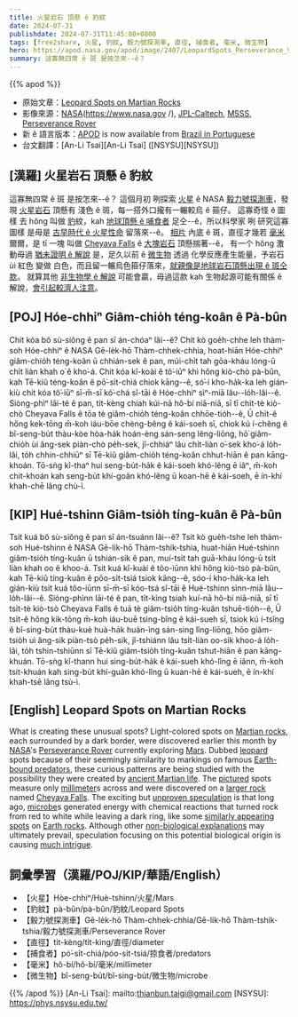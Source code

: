 ```yaml
---
title: 火星岩石 頂懸 ê 豹紋
date: 2024-07-31
publishdate: 2024-07-31T11:45:00+0800
tags: [free2share, 火星, 豹紋, 毅力號探測車, 直徑, 捕食者, 毫米, 微生物]
hero: https://apod.nasa.gov/apod/image/2407/LeopardSpots_Perseverance_960.jpg
summary: 這寡無四常 ê 斑 是按怎來--ê？
---
```


{{% apod %}}

- 原始文章：[Leopard Spots on Martian Rocks](https://apod.nasa.gov/apod/ap240731.html)
- 影像來源：[NASA](https://www.nasa.gov  /), [JPL-Caltech](https://www.jpl.nasa.gov/), [MSSS](https://www.msss.com/), [Perseverance Rover](https://science.nasa.gov/mission/mars-2020-perseverance/)
- 新 ê 語言版本：[APOD](https://apod.nasa.gov/apod/lib/about_apod.html) is now available from [Brazil in Portuguese](https://steniovm.github.io/steniovm/APODnasaBR/)
- 台文翻譯：[An-Li Tsai][An-Li Tsai] ([NSYSU][NSYSU])

## [漢羅] 火星岩石 頂懸 ê 豹紋
這寡無四常 ê 斑 是按怎來--ê？
這個月初 咧探索 [火星][Mars] ê NASA [毅力號探測車][Perseverance Rover]，發現 [火星岩石][Martian rocks] 頂懸有 淺色 ê 斑，每一搭外口攏有一輾較烏 ê 箍仔。
這寡奇怪 ê 圖樣 去 hŏng 叫做 [豹][leopard]紋，kah [地球頂懸 ê 哺食者][Earth-bound predators] 足仝--ê，所以科學家 咧 研究這寡圖樣 是毋是 [古早時代 ê 火星性命][ancient Martian life] 留落來--ê。
[相片][pictured] 內底 ê 斑，直徑才幾若 [毫米][millimeter] 爾爾，是 tī 一塊 叫做 [Cheyava Falls][Cheyava Falls] ê [大塊岩石][larger rock] 頂懸揣著--ê，
有一个 hŏng 激動毋過 [猶未證明 ê 解說][unproven speculation] 是，足久以前 ê [微生物][microbe] 透過 化學反應產生能量，予岩石 ùi 紅色 變做 白色，而且留一輾烏色箍仔落來，[就親像是地球岩石頂懸出現 ê 斑仝款][similarly appearing spots]。
就算其他 [非生物學 ê 解說][non-biological explanations] 可能會贏，毋過這款 kah 生物起源可能有關係 ê 解說，[會引起較濟人注意][much intrigue]。

## [POJ] Hóe-chhiⁿ Giâm-chio̍h téng-koân ê Pà-bûn
Chit kóa bô sù-siông ê pan sī án-chóaⁿ lâi--ê?
Chit kò goe̍h-chhe leh thàm-soh Hóe-chhiⁿ ê NASA Gē-le̍k-hō Thàm-chhek-chhia, hoat-hiān Hóe-chhiⁿ giâm-chio̍h téng-koân ū chhián-sek ê pan, múi-chi̍t tah gōa-kháu lóng-ū chi̍t liàn khah o͘ ê kho͘-á.
Chit kóa kî-koài ê tô͘-iūⁿ khì hőng kiò-chò pà-bûn, kah Tē-kiû téng-koân ê pō͘-si̍t-chiá chiok kāng--ê, só͘-í kho-ha̍k-ka leh gián-kiù chit kóa tô͘-iūⁿ sī-m̄-sī kó͘-chá sî-tāi ê Hóe-chhiⁿ sìⁿ-miā lâu--lo̍h-lâi--ê.
Siòng-phìⁿ lāi-té ê pan, ti̍t-kèng chiah kúi-nā hô-bí niā-niā, sī tī chi̍t-tè kiò-chò Cheyava Falls ê tōa tè giâm-chio̍h téng-koân chhōe-tio̍h--ê,
Ū chi̍t-ê hőng kek-tōng m̄-koh iáu-bōe chèng-bêng ê kái-soeh sī, chiok kú í-chêng ê bî-seng-bu̍t thàu-kòe hòa-ha̍k hoán-èng sán-seng lêng-liōng, hō͘ giâm-chio̍h ùi âng-sek piàn-chò pe̍h-sek, jî-chhiáⁿ lâu chi̍t-liàn o͘-sek kho͘-á lo̍h-lâi, to̍h chhin-chhiūⁿ sī Tē-kiû giâm-chio̍h téng-koân chhut-hiān ê pan kāng-khoán.
Tō-sǹg kî-thaⁿ hui seng-bu̍t-ha̍k ê kái-soeh khó-lêng ē iâⁿ, m̄-koh chit-khoán kah seng-bu̍t khí-goân khó-lêng ū koan-hē ê kái-soeh, ē ín-khí khah-chē lâng chù-ì.

## [KIP] Hué-tshinn Giâm-tsio̍h tíng-kuân ê Pà-bûn
Tsit kuá bô sù-siông ê pan sī án-tsuánn lâi--ê?
Tsit kò gue̍h-tshe leh thàm-soh Hué-tshinn ê NASA Gē-li̍k-hō Thàm-tshik-tshia, huat-hiān Hué-tshinn giâm-tsio̍h tíng-kuân ū tshián-sik ê pan, muí-tsi̍t tah guā-kháu lóng-ū tsi̍t liàn khah oo ê khoo-á.
Tsit kuá kî-kuài ê tôo-iūnn khì hőng kiò-tsò pà-bûn, kah Tē-kiû tíng-kuân ê pōo-si̍t-tsiá tsiok kāng--ê, sóo-í kho-ha̍k-ka leh gián-kiù tsit kuá tôo-iūnn sī-m̄-sī kóo-tsá sî-tāi ê Hué-tshinn sìnn-miā lâu--lo̍h-lâi--ê.
Siòng-phìnn lāi-té ê pan, ti̍t-kìng tsiah kuí-nā hô-bí niā-niā, sī tī tsi̍t-tè kiò-tsò Cheyava Falls ê tuā tè giâm-tsio̍h tíng-kuân tshuē-tio̍h--ê,
Ū tsi̍t-ê hőng kik-tōng m̄-koh iáu-buē tsìng-bîng ê kái-sueh sī, tsiok kú í-tsîng ê bî-sing-bu̍t thàu-kuè huà-ha̍k huán-ìng sán-sing lîng-liōng, hōo giâm-tsio̍h uì âng-sik piàn-tsò pe̍h-sik, jî-tshiánn lâu tsi̍t-liàn oo-sik khoo-á lo̍h-lâi, to̍h tshin-tshiūnn sī Tē-kiû giâm-tsio̍h tíng-kuân tshut-hiān ê pan kāng-khuán.
Tō-sǹg kî-thann hui sing-bu̍t-ha̍k ê kái-sueh khó-lîng ē iânn, m̄-koh tsit-khuán kah sing-bu̍t khí-guân khó-lîng ū kuan-hē ê kái-sueh, ē ín-khí khah-tsē lâng tsù-ì.

## [English] Leopard Spots on Martian Rocks
What is creating these unusual spots?
Light-colored spots on [Martian rocks][Martian rocks], each surrounded by a dark border, were discovered earlier this month by [NASA][NASA]'s [Perseverance Rover][Perseverance Rover] currently exploring [Mars][Mars].
Dubbed [leopard][leopard] spots because of their seemingly similarity to markings on famous [Earth-bound predators][Earth-bound predators], these curious patterns are being studied with the possibility they were created by [ancient Martian life][ancient Martian life].
The [pictured][pictured] spots measure only [millimeter][millimeter]s across and were discovered on a [larger rock][larger rock] named [Cheyava Falls][Cheyava Falls].
The exciting but [unproven speculation][unproven speculation] is that long ago, [microbe][microbe]s generated energy with chemical reactions that turned rock from red to white while leaving a dark ring, like some [similarly appearing spots][similarly appearing spots] on [Earth rocks][Earth rocks].
Although other [non-biological explanations][non-biological explanations] may ultimately prevail, speculation focusing on this potential biological origin is causing [much intrigue][much intrigue].

## 詞彙學習（漢羅/POJ/KIP/華語/English）
- 【火星】Hòe-chhiⁿ/Huè-tshinn/火星/Mars
- 【豹紋】pà-bûn/pà-bûn/豹紋/Leopard Spots
- 【毅力號探測車】Gē-le̍k-hō Thàm-chhek-chhia/Gē-li̍k-hō Thàm-tshik-tshia/毅力號探測車/Perseverance Rover
- 【直徑】ti̍t-kèng/ti̍t-kìng/直徑/diameter
- 【捕食者】pó͘-si̍t-chiá/póo-si̍t-tsiá/掠食者/predators
- 【毫米】hô-bí/hô-bí/毫米/millimeter
- 【微生物】bî-seng-bu̍t/bî-sing-bu̍t/微生物/microbe

{{% /apod %}}
[An-Li Tsai]: mailto:thianbun.taigi@gmail.com
[NSYSU]: https://phys.nsysu.edu.tw/

[copyright]: https://apod.nasa.gov/apod/fap/lib/about_apod.html#srapply
[License3]: https://creativecommons.org/licenses/by/3.0/
[License2]:https://creativecommons.org/licenses/by-nc-nd/2.0/

[Martian rocks]:https://apod.nasa.gov/apod/ap991030.html
[NASA]:https://www.nasa.gov/
[Perseverance Rover]:https://science.nasa.gov/mission/mars-2020-perseverance/
[Mars]:https://science.nasa.gov/mars/
[leopard]:https://en.wikipedia.org/wiki/Leopard#/media/File:African_leopard_male_(cropped).jpg
[Earth-bound predators]:https://img.freepik.com/premium-photo/front-view-kitten-hunting-pose_7502-2520.jpg
[ancient Martian life]:https://science.nasa.gov/blogs/was-there-life-on-mars/
[pictured]:https://science.nasa.gov/resource/perseverance-finds-a-rock-with-leopard-spots/
[millimeter]:https://www.quora.com/What-is-something-the-size-of-a-millimeter
[larger rock]:https://www.flickr.com/photos/lunexit/53885766401/in/pool-apods/
[Cheyava Falls]:https://youtu.be/bknMDwCjFHo"
[unproven speculation]:https://www.scientificamerican.com/article/nasas-perseverance-rover-discovers-a-rock-that-may-contain-alien/
[microbe]:https://en.wikipedia.org/wiki/Microorganism
[similarly appearing spots]:https://www.atlasobscura.com/articles/earliest-life-on-earth-rocks
[Earth rocks]:https://www.geocaching.com/geocache/GC3T4BT
[non-biological explanations]:https://en.wikipedia.org/wiki/Hematite#Mars
[much intrigue]:https://www.nytimes.com/2024/07/25/science/nasa-perseverance-rover-mars-rock.html
